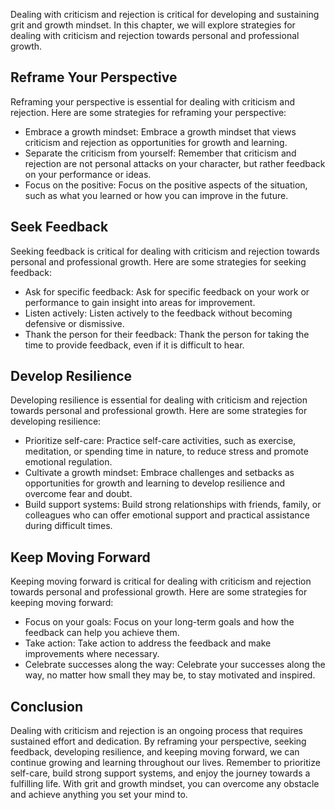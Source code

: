 
Dealing with criticism and rejection is critical for developing and sustaining grit and growth mindset. In this chapter, we will explore strategies for dealing with criticism and rejection towards personal and professional growth.

Reframe Your Perspective
------------------------

Reframing your perspective is essential for dealing with criticism and rejection. Here are some strategies for reframing your perspective:

* Embrace a growth mindset: Embrace a growth mindset that views criticism and rejection as opportunities for growth and learning.
* Separate the criticism from yourself: Remember that criticism and rejection are not personal attacks on your character, but rather feedback on your performance or ideas.
* Focus on the positive: Focus on the positive aspects of the situation, such as what you learned or how you can improve in the future.

Seek Feedback
-------------

Seeking feedback is critical for dealing with criticism and rejection towards personal and professional growth. Here are some strategies for seeking feedback:

* Ask for specific feedback: Ask for specific feedback on your work or performance to gain insight into areas for improvement.
* Listen actively: Listen actively to the feedback without becoming defensive or dismissive.
* Thank the person for their feedback: Thank the person for taking the time to provide feedback, even if it is difficult to hear.

Develop Resilience
------------------

Developing resilience is essential for dealing with criticism and rejection towards personal and professional growth. Here are some strategies for developing resilience:

* Prioritize self-care: Practice self-care activities, such as exercise, meditation, or spending time in nature, to reduce stress and promote emotional regulation.
* Cultivate a growth mindset: Embrace challenges and setbacks as opportunities for growth and learning to develop resilience and overcome fear and doubt.
* Build support systems: Build strong relationships with friends, family, or colleagues who can offer emotional support and practical assistance during difficult times.

Keep Moving Forward
-------------------

Keeping moving forward is critical for dealing with criticism and rejection towards personal and professional growth. Here are some strategies for keeping moving forward:

* Focus on your goals: Focus on your long-term goals and how the feedback can help you achieve them.
* Take action: Take action to address the feedback and make improvements where necessary.
* Celebrate successes along the way: Celebrate your successes along the way, no matter how small they may be, to stay motivated and inspired.

Conclusion
----------

Dealing with criticism and rejection is an ongoing process that requires sustained effort and dedication. By reframing your perspective, seeking feedback, developing resilience, and keeping moving forward, we can continue growing and learning throughout our lives. Remember to prioritize self-care, build strong support systems, and enjoy the journey towards a fulfilling life. With grit and growth mindset, you can overcome any obstacle and achieve anything you set your mind to.
